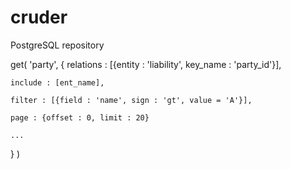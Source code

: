 # cruder

PostgreSQL repository

get(
  'party',
  {
    relations : [{entity : 'liability', key_name : 'party_id'}],

    include : [ent_name],

    filter : [{field : 'name', sign : 'gt', value = 'A'}],

    page : {offset : 0, limit : 20}

    ...
  }
)
